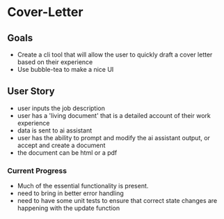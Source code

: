 # Cover-Letter

## Goals

- Create a cli tool that will allow the user to quickly draft a cover letter based on their experience
- Use bubble-tea to make a nice UI

## User Story

- user inputs the job description
- user has a 'living document' that is a detailed account of their work experience
- data is sent to ai assistant
- user has the ability to prompt and modify the ai assistant output, or accept and create a document
- the document can be html or a pdf

### Current Progress

- Much of the essential functionality is present.
- need to bring in better error handling
- need to have some unit tests to ensure that correct state changes are happening with the update function
